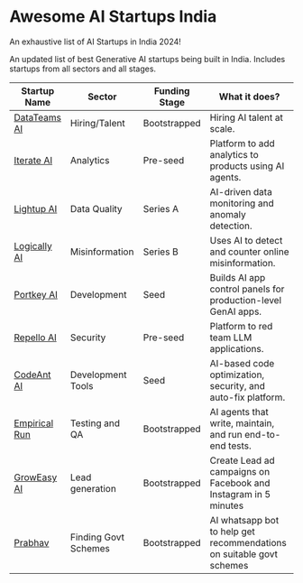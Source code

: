 # Awesome AI Startups India
An exhaustive list of AI Startups in India 2024!

An updated list of best Generative AI startups being built in India. Includes startups from all sectors and all stages.


| Startup Name                             | Sector              | Funding Stage | What it does?                                                                 |
|------------------------------------------|---------------------|---------------|-------------------------------------------------------------------------------|
| [DataTeams AI](https://datateams.ai)     | Hiring/Talent        | Bootstrapped  | Hiring AI talent at scale.                                                    |
| [Iterate AI](https://useiterate.ai/)     | Analytics            | Pre-seed      | Platform to add analytics to products using AI agents.                        |
| [Lightup AI](https://lightup.ai)         | Data Quality         | Series A      | AI-driven data monitoring and anomaly detection.                              |
| [Logically AI](https://logically.ai)     | Misinformation       | Series B      | Uses AI to detect and counter online misinformation.                          |
| [Portkey AI](https://portkey.ai)         | Development          | Seed          | Builds AI app control panels for production-level GenAI apps.                 |
| [Repello AI](https://repello.ai)         | Security             | Pre-seed      | Platform to red team LLM applications.                                        |
| [CodeAnt AI](https://codeant.ai)         | Development Tools    | Seed          | AI-based code optimization, security, and auto-fix platform.                  |
| [Empirical Run](https://www.empirical.run/) | Testing and QA    | Bootstrapped  | AI agents that write, maintain, and run end-to-end tests.                     |
| [GrowEasy AI](https://groweasy.ai)       | Lead generation      | Bootstrapped  | Create Lead ad campaigns on Facebook and Instagram in 5 minutes               |
| [Prabhav](https://myprabhav.org/)        | Finding Govt Schemes | Bootstrapped  | AI whatsapp bot to help get recommendations on suitable govt schemes          |


